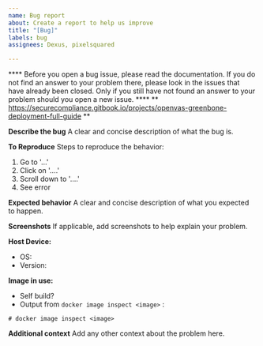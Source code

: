 ```yaml
---
name: Bug report
about: Create a report to help us improve
title: "[Bug]"
labels: bug
assignees: Dexus, pixelsquared

---
```


**** Before you open a bug issue, please read the documentation. If you do not find an answer to your problem there, please look in the issues that have already been closed. Only if you still have not found an answer to your problem should you open a new issue. ****
** https://securecompliance.gitbook.io/projects/openvas-greenbone-deployment-full-guide **

**Describe the bug**
A clear and concise description of what the bug is.

**To Reproduce**
Steps to reproduce the behavior:
1. Go to '...'
2. Click on '....'
3. Scroll down to '....'
4. See error

**Expected behavior**
A clear and concise description of what you expected to happen.

**Screenshots**
If applicable, add screenshots to help explain your problem.

**Host Device:**
 - OS:
 - Version:

**Image in use:**
- Self build? 
- Output from `docker image inspect <image>` :
```
# docker image inspect <image> 
```

**Additional context**
Add any other context about the problem here.

